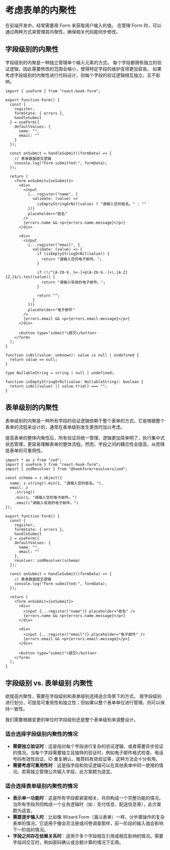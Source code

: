 # 考虑表单的内聚性

<div style="margin-top: 16px">
<Badge type="info" text="内聚性" />
</div>

在前端开发中，经常需要用 Form 来获取用户输入的值。
在管理 Form 时，可以通过两种方式来管理其内聚性，确保相关代码能同步修改。

## 字段级别的内聚性

字段级别的内聚是一种独立管理单个输入元素的方式。
每个字段都拥有独立的验证逻辑，因此需要修改的范围会缩小，使得特定字段的维护变得更加容易。
如果考虑字段级别的内聚性进行代码设计，则每个字段的验证逻辑相互独立，互不影响。

```tsx
import { useForm } from "react-hook-form";

export function Form() {
  const {
    register,
    formState: { errors },
    handleSubmit
  } = useForm({
    defaultValues: {
      name: "",
      email: ""
    }
  });

  const onSubmit = handleSubmit((formData) => {
    // 表单数据提交逻辑
    console.log("Form submitted:", formData);
  });

  return (
    <form onSubmit={onSubmit}>
      <div>
        <input
          {...register("name", {
            validate: (value) =>
              isEmptyStringOrNil(value) ? "请输入您的姓名。" : ""
          })}
          placeholder="姓名"
        />
        {errors.name && <p>{errors.name.message}</p>}
      </div>

      <div>
        <input
          {...register("email", {
            validate: (value) => {
              if (isEmptyStringOrNil(value)) {
                return "请输入您的电子邮件。";
              }

              if (!/^[A-Z0-9._%+-]+@[A-Z0-9.-]+\.[A-Z]{2,}$/i.test(value)) {
                return "请输入有效的电子邮件。";
              }

              return "";
            }
          })}
          placeholder="电子邮件"
        />
        {errors.email && <p>{errors.email.message}</p>}
      </div>

      <button type="submit">提交</button>
    </form>
  );
}

function isNil(value: unknown): value is null | undefined {
  return value == null;
}

type NullableString = string | null | undefined;

function isEmptyStringOrNil(value: NullableString): boolean {
  return isNil(value) || value.trim() === "";
}
```

## 表单级别的内聚性

表单级别的内聚是一种所有字段的验证逻辑依赖于整个表单的方式。它是根据整个表单的流程来设计的，通常在表单级别发生更改时加以考虑。

提高表单的整体内聚性后，所有验证将统一管理，逻辑更加简单明了，执行集中式状态管理，更容易理解表单的整体流程。然而，字段之间的耦合性会提高，从而降低表单的可重用性。

```tsx
import * as z from "zod";
import { useForm } from "react-hook-form";
import { zodResolver } from "@hookform/resolvers/zod";

const schema = z.object({
  name: z.string().min(1, "请输入您的姓名。"),
  email: z
    .string()
    .min(1, "请输入您的电子邮件。")
    .email("请输入有效的电子邮件。")
});

export function Form() {
  const {
    register,
    formState: { errors },
    handleSubmit
  } = useForm({
    defaultValues: {
      name: "",
      email: ""
    },
    resolver: zodResolver(schema)
  });

  const onSubmit = handleSubmit((formData) => {
    // 表单数据提交逻辑
    console.log("Form submitted:", formData);
  });

  return (
    <form onSubmit={onSubmit}>
      <div>
        <input {...register("name")} placeholder="姓名" />
        {errors.name && <p>{errors.name.message}</p>}
      </div>

      <div>
        <input {...register("email")} placeholder="电子邮件" />
        {errors.email && <p>{errors.email.message}</p>}
      </div>

      <button type="submit">提交</button>
    </form>
  );
}
```

## 字段级别 vs. 表单级别 内聚性

欲提高内聚性，需要在字段级别和表单级别选择适合场景下的方式。
按字段级别进行划分，可提高可重用性和独立性；但如果以整个表单单位进行管理，则可以保持一致性。

我们需要根据变更的单位时字段级别还是整个表单级别来调整设计。

### 适合选择字段级别内聚性的情况

- **需要独立验证时**：这是指对每个字段进行复杂的验证逻辑，或者需要异步验证的情况。当每个字段需要独立且独特的验证时，例如电子邮件格式检查、电话号码有效性验证、ID 重复确认、推荐码有效验证等，这种方法会十分有用。
- **需要考虑可重用性时**：这是指字段和验证逻辑可以在其他表单中同一使用的情况。若需独立管理公共输入字段，此方案颇为适宜。

### 适合选择表单级别内聚性的情况

- **表示单一功能时**：这是所有字段都紧密相关，共同构成一个完整功能的情况。当所有字段共同构成一个业务逻辑时（如：支付信息、配送信息等），此方案颇为适宜。
- **需要逐步输入时**：比如像 Wizard Form（漏斗表单）一样，分步骤操作的复杂表单的情况。它适用于像会员注册或问卷调查那样，前一阶段的输入值会影响下一阶段的情况。
- **字段之间存在依赖关系时**：适用于多个字段相互引用或相互影响的情况。需要字段间交互时，例如密码确认或总额计算的情况下实用。
